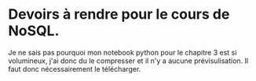 # Devoirs à rendre pour le cours de NoSQL.

Je ne sais pas pourquoi mon notebook python pour le chapitre 3 est si volumineux, j'ai donc du le compresser et il n'y a aucune prévisulisation. Il faut donc nécessairement le télécharger.
